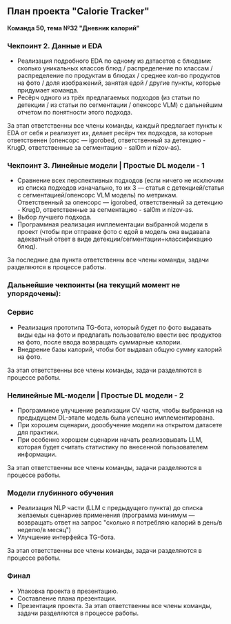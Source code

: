 ## План проекта "Calorie Tracker"
**Команда 50, тема №32 "Дневник калорий"**

### Чекпоинт 2. Данные и EDA
* Реализация подробного EDA по одному из датасетов с блюдами: сколько уникальных классов блюд / распределение по классам / распределение по продуктам в блюдах / среднее кол-во продуктов на фото / доля изображений, занятая едой / другие пункты, которые придумает команда.
* Ресёрч одного из трёх предлагаемых подходов (из статьи по детекции / из статьи по сегментации / опенсорс VLM) с дальнейшим отчетом по понятности этого подхода.

За этап ответственны все члены команды, каждый предлагает пункты к EDA от себя и реализует их, делает ресёрч тех подходов, за которые ответственен (опенсорс — igorobed, ответственный за детекцию - KrugD, ответственные за сегментацию - sal0m и nizov-as).

### Чекпоинт 3. Линейные модели | Простые DL модели - 1 
* Сравнение всех перспективных подходов (если ничего не исключим из списка подходов изначально, то их 3 — статья с детекцией/статья с сегментацией/опенсорс VLM модель) по метрикам. Ответственный за опенсорс — igorobed, ответственный за детекцию - KrugD, ответственные за сегментацию - sal0m и nizov-as.
* Выбор лучшего подхода.
* Программная реализация имплементации выбранной модели в проект (чтобы при отправке фото с едой в модель она выдавала адекватный ответ в виде детекции/сегментации+классификацию блюд).

За последние два пункта ответственны все члены команды, задачи разделяются в процессе работы.

### Дальнейшие чекпоинты (на текущий момент не упорядочены):

### Сервис 
* Реализация прототипа TG-бота, который будет по фото выдавать виды еды на фото и предлагать пользователю ввести вес продуктов на фото, после ввода возвращать суммарные калории.
* Внедрение базы калорий, чтобы бот выдавал общую сумму калорий на фото.

За этап ответственны все члены команды, задачи разделяются в процессе работы.

### Нелинейные ML-модели | Простые DL модели - 2 
* Программное улучшение реализации CV части, чтобы выбранная на предыдущем DL-этапе модель была успешно имплементирована.
* При хорошем сценарии, доообучение модели на открытом датасете для практики.
* При особенно хорошем сценарии начать реализовывать LLM, которая будет считать статистику по внесенной пользователем информации.

За этап ответственны все члены команды, задачи разделяются в процессе работы.

### Модели глубинного обучения
* Реализация NLP части (LLM с предыдущего пункта) до списка желаемых сценариев применения (программа минимум — возвращать ответ на запрос "сколько я потребляю калорий в день/в неделю/в месяц")
* Улучшение интерфейса TG-бота.

За этап ответственны все члены команды, задачи разделяются в процессе работы.

### Финал 
* Упаковка проекта в презентацию.
* Составление плана презентации.
* Презентация проекта.
За этап ответственны все члены команды, задачи разделяются в процессе работы.
